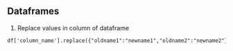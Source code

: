 ## Dataframes
1. Replace values in column of dataframe 
```
df['column_name'].replace({"oldname1":"newname1","oldname2":"newname2"},inplace=True)
```

